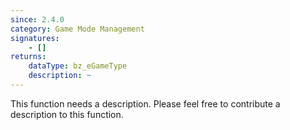 ```yaml
---
since: 2.4.0
category: Game Mode Management
signatures:
    - []
returns:
    dataType: bz_eGameType
    description: ~
---
```


This function needs a description. Please feel free to contribute a description to this function.
